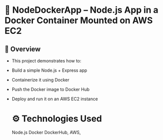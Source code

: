 # 🚀 NodeDockerApp – Node.js App in a Docker Container Mounted on AWS EC2

## 📝 Overview
- This project demonstrates how to:

- Build a simple Node.js + Express app

- Containerize it using Docker

- Push the Docker image to Docker Hub

- Deploy and run it on an AWS EC2 instance

  # ⚙️ Technologies Used
  Node.js Docker DockerHub, AWS,
